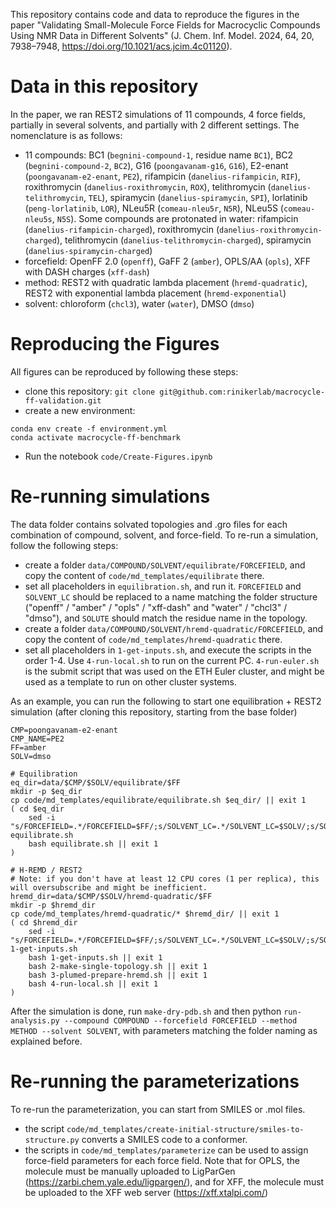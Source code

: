 This repository contains code and data to reproduce the figures in the paper "Validating Small-Molecule Force Fields for Macrocyclic Compounds Using NMR Data in Different Solvents" (J. Chem. Inf. Model. 2024, 64, 20, 7938–7948, https://doi.org/10.1021/acs.jcim.4c01120).

# Data in this repository
In the paper, we ran REST2 simulations of 11 compounds, 4 force fields, partially in several solvents, and partially with 2 different settings. The nomenclature is as follows:
* 11 compounds: BC1 (`begnini-compound-1`, residue name `BC1`), BC2 (`begnini-compound-2`, `BC2`), G16 (`poongavanam-g16`, `G16`), E2-enant (`poongavanam-e2-enant`, `PE2`), rifampicin (`danelius-rifampicin`, `RIF`), roxithromycin (`danelius-roxithromycin`, `ROX`), telithromycin (`danelius-telithromycin`, `TEL`), spiramycin (`danelius-spiramycin`, `SPI`), lorlatinib (`peng-lorlatinib`, `LOR`), NLeu5R (`comeau-nleu5r`, `N5R`), NLeu5S (`comeau-nleu5s`, `N5S`). Some compounds are protonated in water: rifampicin (`danelius-rifampicin-charged`), roxithromycin (`danelius-roxithromycin-charged`), telithromycin (`danelius-telithromycin-charged`), spiramycin (`danelius-spiramycin-charged`)
* forcefield: OpenFF 2.0 (`openff`), GaFF 2 (`amber`), OPLS/AA (`opls`), XFF with DASH charges (`xff-dash`)
* method: REST2 with quadratic lambda placement (`hremd-quadratic`), REST2 with exponential lambda placement (`hremd-exponential`)
* solvent: chloroform (`chcl3`), water (`water`), DMSO (`dmso`)

# Reproducing the Figures
All figures can be reproduced by following these steps:
* clone this repository: `git clone git@github.com:rinikerlab/macrocycle-ff-validation.git`
* create a new environment:
```
conda env create -f environment.yml
conda activate macrocycle-ff-benchmark
```
* Run the notebook `code/Create-Figures.ipynb`

# Re-running simulations
The data folder contains solvated topologies and .gro files for each combination of compound, solvent, and force-field. To re-run a simulation, follow the following steps:
* create a folder `data/COMPOUND/SOLVENT/equilibrate/FORCEFIELD`, and copy the content of `code/md_templates/equilibrate` there.
* set all placeholders in `equilibration.sh`, and run it. `FORCEFIELD` and `SOLVENT_LC` should be replaced to a name matching the folder structure ("openff" / "amber" / "opls" / "xff-dash" and "water" / "chcl3" / "dmso"), and `SOLUTE` should match the residue name in the topology.
* create a folder `data/COMPOUND/SOLVENT/hremd-quadratic/FORCEFIELD`, and copy the content of `code/md_templates/hremd-quadratic` there.
* set all placeholders in `1-get-inputs.sh`, and execute the scripts in the order 1-4. Use `4-run-local.sh` to run on the current PC. `4-run-euler.sh` is the submit script that was used on the ETH Euler cluster, and might be used as a template to run on other cluster systems.

As an example, you can run the following to start one equilibration + REST2 simulation (after cloning this repository, starting from the base folder)
```
CMP=poongavanam-e2-enant
CMP_NAME=PE2
FF=amber
SOLV=dmso

# Equilibration
eq_dir=data/$CMP/$SOLV/equilibrate/$FF
mkdir -p $eq_dir
cp code/md_templates/equilibrate/equilibrate.sh $eq_dir/ || exit 1
( cd $eq_dir
	sed -i "s/FORCEFIELD=.*/FORCEFIELD=$FF/;s/SOLVENT_LC=.*/SOLVENT_LC=$SOLV/;s/SOLUTE=.*/SOLUTE=$CMP_NAME/;" equilibrate.sh
	bash equilibrate.sh || exit 1
)

# H-REMD / REST2
# Note: if you don't have at least 12 CPU cores (1 per replica), this will oversubscribe and might be inefficient.
hremd_dir=data/$CMP/$SOLV/hremd-quadratic/$FF
mkdir -p $hremd_dir
cp code/md_templates/hremd-quadratic/* $hremd_dir/ || exit 1
( cd $hremd_dir
	sed -i "s/FORCEFIELD=.*/FORCEFIELD=$FF/;s/SOLVENT_LC=.*/SOLVENT_LC=$SOLV/;s/SOLUTE=.*/SOLUTE=$CMP_NAME/;" 1-get-inputs.sh
	bash 1-get-inputs.sh || exit 1
	bash 2-make-single-topology.sh || exit 1
	bash 3-plumed-prepare-hremd.sh || exit 1
	bash 4-run-local.sh || exit 1
)
```

After the simulation is done, run `make-dry-pdb.sh` and then python `run-analysis.py --compound COMPOUND --forcefield FORCEFIELD --method METHOD --solvent SOLVENT`, with parameters matching the folder naming as explained before.

# Re-running the parameterizations
To re-run the parameterization, you can start from SMILES or .mol files.
* the script `code/md_templates/create-initial-structure/smiles-to-structure.py` converts a SMILES code to a conformer.
* the scripts in `code/md_templates/parameterize` can be used to assign force-field parameters for each force field. Note that for OPLS, the molecule must be manually uploaded to LigParGen (https://zarbi.chem.yale.edu/ligpargen/), and for XFF, the molecule must be uploaded to the XFF web server (https://xff.xtalpi.com/)
